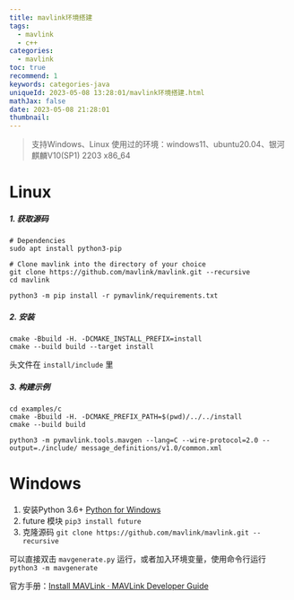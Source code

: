 ```yaml
---
title: mavlink环境搭建
tags:
  - mavlink
  - c++
categories:
  - mavlink
toc: true
recommend: 1
keywords: categories-java
uniqueId: 2023-05-08 13:28:01/mavlink环境搭建.html
mathJax: false
date: 2023-05-08 21:28:01
thumbnail:
---
```


> 支持Windows、Linux
> 使用过的环境：windows11、ubuntu20.04、银河麒麟V10(SP1) 2203 x86_64
> 
> <!-- more -->


# Linux

##### 1. 获取源码

```shell
# Dependencies
sudo apt install python3-pip

# Clone mavlink into the directory of your choice
git clone https://github.com/mavlink/mavlink.git --recursive
cd mavlink

python3 -m pip install -r pymavlink/requirements.txt
```

##### 2. 安装

```shell
cmake -Bbuild -H. -DCMAKE_INSTALL_PREFIX=install
cmake --build build --target install
```

头文件在 `install/include` 里

##### 3. 构建示例

```shell
cd examples/c
cmake -Bbuild -H. -DCMAKE_PREFIX_PATH=$(pwd)/../../install
cmake --build build
```



```shell
python3 -m pymavlink.tools.mavgen --lang=C --wire-protocol=2.0 --output=./include/ message_definitions/v1.0/common.xml
```


# Windows

1. 安装Python 3.6+ [Python for Windows](https://www.python.org/downloads/)
2. future 模块 `pip3 install future`
3. 克隆源码  `git clone https://github.com/mavlink/mavlink.git --recursive`

可以直接双击 `mavgenerate.py` 运行，或者加入环境变量，使用命令行运行 `python3 -m mavgenerate`

官方手册：[Install MAVLink · MAVLink Developer Guide](https://mavlink.io/zh/getting_started/installation.html)
